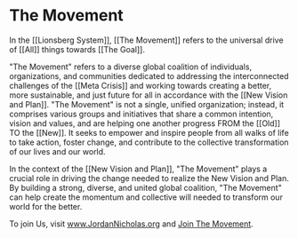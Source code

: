 # The Movement

In the [[Lionsberg System]], [[The Movement]] refers to the universal drive of [[All]] things towards [[The Goal]]. 

"The Movement" refers to a diverse global coalition of individuals, organizations, and communities dedicated to addressing the interconnected challenges of the [[Meta Crisis]] and working towards creating a better, more sustainable, and just future for all in accordance with the [[New Vision and Plan]]. "The Movement" is not a single, unified organization; instead, it comprises various groups and initiatives that share a common intention, vision and values, and are helping one another progress FROM the [[Old]] TO the [[New]]. It seeks to empower and inspire people from all walks of life to take action, foster change, and contribute to the collective transformation of our lives and our world.

In the context of the [[New Vision and Plan]], "The Movement" plays a crucial role in driving the change needed to realize the New Vision and Plan. By building a strong, diverse, and united global coalition, "The Movement" can help create the momentum and collective will needed to transform our world for the better.

To join Us, visit www.JordanNicholas.org and [Join The Movement](https://jordannicholas.org/join_the_movement). 